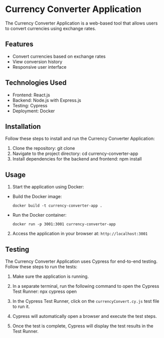 # Currency Converter Application

The Currency Converter Application is a web-based tool that allows users to convert currencies using exchange rates.

## Features

- Convert currencies based on exchange rates
- View conversion history
- Responsive user interface

## Technologies Used

- Frontend: React.js
- Backend: Node.js with Express.js
- Testing: Cypress
- Deployment: Docker

## Installation

Follow these steps to install and run the Currency Converter Application:

1. Clone the repository:
git clone <repository-url>
2. Navigate to the project directory:
cd currency-converter-app
3. Install dependencies for the backend and frontend:
npm install

## Usage

1. Start the application using Docker:

- Build the Docker image:
  ```
  docker build -t currency-converter-app .
  ```

- Run the Docker container:
  ```
  docker run -p 3001:3001 currency-converter-app
  ```

2. Access the application in your browser at: `http://localhost:3001`

## Testing

The Currency Converter Application uses Cypress for end-to-end testing. Follow these steps to run the tests:

1. Make sure the application is running.
2. In a separate terminal, run the following command to open the Cypress Test Runner:
npx cypress open

3. In the Cypress Test Runner, click on the `currencyConvert.cy.js` test file to run it.
4. Cypress will automatically open a browser and execute the test steps.
5. Once the test is complete, Cypress will display the test results in the Test Runner.

